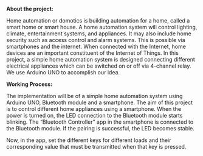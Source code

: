 **About the project:**

Home automation or domotics is building automation for a home, called a smart home or smart house. A home automation system will control lighting, climate, entertainment systems, and appliances. It may also include home security such as access control and alarm systems. This is possible via smartphones and the internet. When connected with the Internet, home devices are an important constituent of the Internet of Things. In this project, a simple home automation system is designed connecting different electrical appliances which can be switched on or off via 4-channel relay. We use Arduino UNO to accomplish our idea.


**Working Process:**

The implementation will be of a simple home automation system using Arduino UNO, Bluetooth module and a smartphone. The aim of this project is to control different home appliances using a smartphone. When the power is turned on, the LED connection to the Bluetooth module starts blinking. The “Bluetooth Controller” app in the smartphone is connected to the Bluetooth module.
If the pairing is successful, the LED becomes stable.

Now, in the app, set the different keys for different loads and their corresponding value that must be transmitted when that key is pressed.
